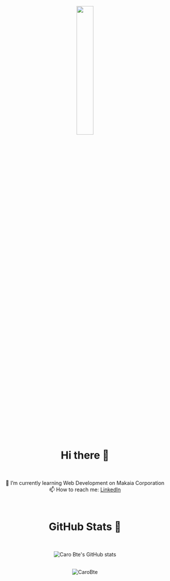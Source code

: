 <div align="center">

<img src="https://media.giphy.com/media/Cmr1OMJ2FN0B2/giphy.gif" width="30%"/>

# Hi there 🤭
  
<br/>

🌱 I’m currently learning Web Development on Makaia Corporation<br/>
📫 How to reach me: [LinkedIn](https://www.linkedin.com/in/caro-bustamante-escobar/)

<br/>
  
# GitHub Stats 🤩

<br/>

![Caro Bte's GitHub stats](https://github-readme-stats.vercel.app/api?username=CaroBte&show_icons=true&theme=tokyonight)<br/>

<br/>

<img src="https://github-readme-stats.vercel.app/api/top-langs?username=CaroBte&show_icons=true&theme=tokyonight&locale=en" alt="CaroBte" />

</div>
